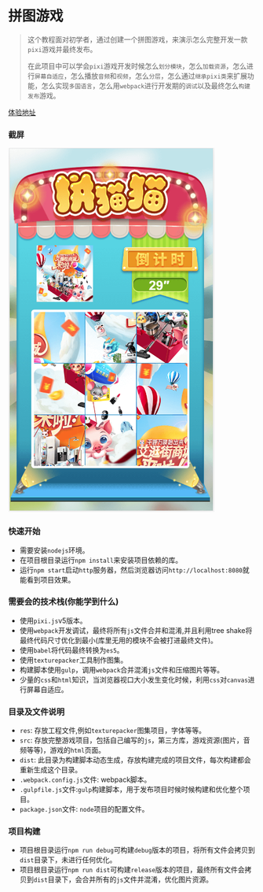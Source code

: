# 拼图游戏
>这个教程面对初学者，通过创建一个拼图游戏，来演示怎么完整开发一款`pixi`游戏并最终发布。
>
>在此项目中可以学会`pixi`游戏开发时候怎么`划分模块`，怎么`加载资源`，怎么进行`屏幕自适应`，怎么播放`音频`和`视频`，怎么`分层`，怎么通过`继承pixi类`来扩展功能，怎么实现`多国语言`，怎么用`webpack`进行开发期的`调试`以及最终怎么`构建发布`游戏。

[体验地址](http://testactivity.goooku.com/ishop-demo/jigsaw/index.html) 

### 截屏
![demo](./demo.png)

### 快速开始
* 需要安装`nodejs`环境。
* 在项目根目录运行`npm install`来安装项目依赖的库。
* 运行`npm start`启动`http`服务器，然后浏览器访问`http://localhost:8080`就能看到项目效果。

### 需要会的技术栈(你能学到什么)
* 使用`pixi.js`v5版本。
* 使用`webpack`开发调试，最终将所有`js`文件合并和混淆,并且利用tree shake将最终代码尺寸优化到最小(库里无用的模块不会被打进最终文件)。
* 使用`babel`将代码最终转换为`es5`。
* 使用`texturepacker`工具制作图集。
* 构建脚本使用`gulp`，调用`webpack`合并混淆`js`文件和压缩图片等等。
* 少量的`css`和`html`知识，当浏览器视口大小发生变化时候，利用`css`对`canvas`进行屏幕自适应。

### 目录及文件说明
* `res`: 存放工程文件,例如`texturepacker`图集项目，字体等等。
* `src`: 存放完整游戏项目，包括自己编写的`js`，第三方库，游戏资源(图片，音频等等)，游戏的`html`页面。
* `dist`: 此目录为构建脚本动态生成，存放构建完成的项目文件，每次构建都会重新生成这个目录。
* `.webpack.config.js`文件: webpack脚本。
* `.gulpfile.js`文件:`gulp`构建脚本，用于发布项目时候时候构建和优化整个项目。
* `package.json`文件: `node`项目的配置文件。


### 项目构建
* 项目根目录运行`npm run debug`可构建`debug`版本的项目，将所有文件会拷贝到`dist`目录下，未进行任何优化。
* 项目根目录运行`npm run dist`可构建`release`版本的项目，最终所有文件会拷贝到`dist`目录下，会合并所有的`js`文件并混淆，优化图片资源。